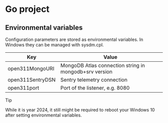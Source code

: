 # Go project

## Environmental variables

Configuration parameters are stored as environmental variables. In Windows they can be managed with sysdm.cpl.

| Key | Value |
| --- | --- |
| open311MongoURI | MongoDB Atlas connection string in mongodb+srv version |
| open311SentryDSN | Sentry telemetry connection |
| open311port | Port of the listener, e.g. 8080 |


>[!TIP]
>While it is year 2024, it still might be required to reboot your Windows 10 after setting environmental variables. 
